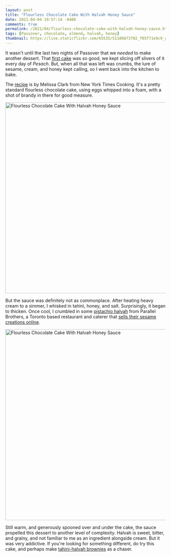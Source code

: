 ```yaml
---
layout: post
title: "Flourless Chocolate Cake With Halvah Honey Sauce"
date: 2021-04-04 19:57:14 -0400
comments: true
permalink: /2021/04/flourless-chocolate-cake-with-halvah-honey-sauce.html
tags: [Passover, chocolate, almond, halvah, honey]
thumbnail: https://live.staticflickr.com/65535/51109873702_f05f71e9c9_q.jpg
---
```


It wasn't until the last two nights of Passover that we _needed_ to make
another dessert. That [first cake](/2021/03/almond-cake-with-cardamom-and-pistachio.html) was so
good, we kept slicing off slivers of it every day of _Pesach_. But, when all that was left was crumbs,
the lure of sesame, cream, and honey kept calling, so I went back into the kitchen to bake.

The [recipe](https://cooking.nytimes.com/recipes/9385-flourless-chocolate-cake-with-halvah-honey-sauce)
is by Melissa Clark from New York Times Cooking. It's a pretty standard flourless chocolate cake,
using eggs whipped into a foam, with a shot of brandy in there for good measure. 

<a data-flickr-embed="true" href="https://www.flickr.com/photos/gnuf/51109873632/in/photostream/" title="Flourless Chocolate Cake With Halvah Honey Sauce"><img src="https://live.staticflickr.com/65535/51109873632_b21cb62911_c.jpg" width="800" height="600" alt="Flourless Chocolate Cake With Halvah Honey Sauce"></a><script async src="//embedr.flickr.com/assets/client-code.js" charset="utf-8"></script>

But the sauce was definitely not as commonplace. After heating heavy cream to a simmer,
I whisked in tahini, honey, and salt. Surprisingly, it began to thicken. Once cool,
I crumbled in some [pistachio halvah](https://parallelbrothers.com/collections/halva/products/halva-almond-cardamon)
from Parallel Brothers, a Toronto based restaurant and caterer that [sells their sesame creations online](https://parallelbrothers.com/pages/online-store).

<a data-flickr-embed="true" href="https://www.flickr.com/photos/gnuf/51109873702/in/photostream/" title="Flourless Chocolate Cake With Halvah Honey Sauce"><img src="https://live.staticflickr.com/65535/51109873702_f05f71e9c9_c.jpg" width="800" height="600" alt="Flourless Chocolate Cake With Halvah Honey Sauce"></a><script async src="//embedr.flickr.com/assets/client-code.js" charset="utf-8"></script>

Still warm, and generously spooned over and under the cake, the
sauce propelled this dessert to another level of complexity. Halvah
is sweet, bitter, and grainy, and not familiar to me as an ingredient
alongside cream. But it was very addictive. If you're looking for
something different, do try this cake, and perhaps make 
[tahini-halvah brownies](/2017/11/tahini-and-halva-brownies.html) as
a chaser.
